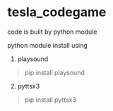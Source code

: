 # tesla_codegame
code is built by python module 

python module install using 

1. playsound 

> pip install playsound

2. pyttsx3

> pip install pyttsx3 